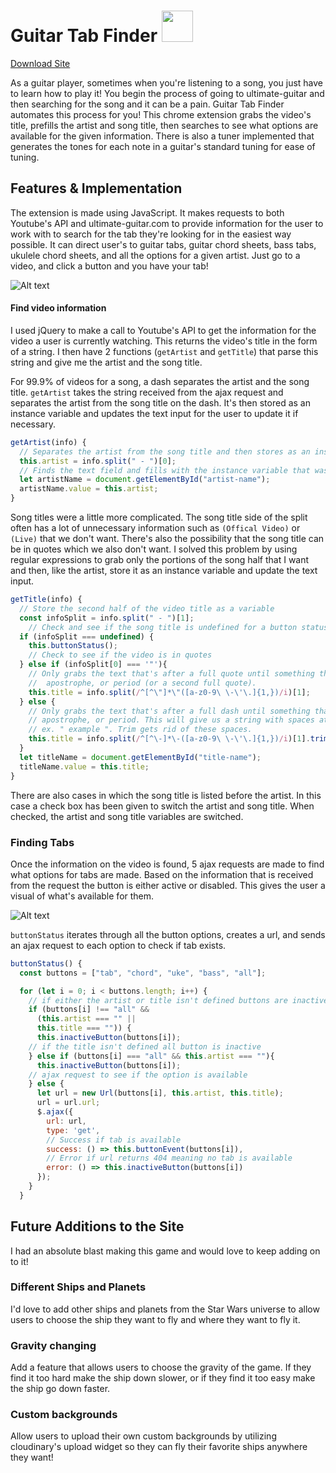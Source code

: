 # Guitar Tab Finder <img src="http://res.cloudinary.com/dfmvfna21/image/upload/v1480552250/icon48_zluiyo.png" width="50px" height="50px" />

[Download Site](https://tyler7771.github.io/NeverTellMeTheOdds/)

As a guitar player, sometimes when you're listening to a song, you just have to learn how to play it! You begin the process of going to ultimate-guitar and then searching for the song and it can be a pain. Guitar Tab Finder automates this process for you! This chrome extension grabs the video's title, prefills the artist and song title, then searches to see what options are available for the given information. There is also a tuner implemented that generates the tones for each note in a guitar's standard tuning for ease of tuning.

## Features & Implementation

The extension is made using JavaScript. It makes requests to both Youtube's API and ultimate-guitar.com to provide information for the user to work with to search for the tab they're looking for in the easiest way possible. It can direct user's to guitar tabs, guitar chord sheets, bass tabs, ukulele chord sheets, and all the options for a given artist. Just go to a video, and click a button and you have your tab!

![Alt text](http://res.cloudinary.com/dfmvfna21/image/upload/v1479496472/Screen_Shot_2016-11-18_at_11.12.51_AM_mpvrwg.png)

#### Find video information

I used jQuery to make a call to Youtube's API to get the information for the video a user is currently watching. This returns the video's title in the form of a string. I then have 2 functions (`getArtist` and `getTitle`) that parse this string and give me the artist and the song title.

For 99.9% of videos for a song, a dash separates the artist and the song title. `getArtist` takes the string received from the ajax request and separates the artist from the song title on the dash. It's then stored as an instance variable and updates the text input for the user to update it if necessary.

```js
getArtist(info) {
  // Separates the artist from the song title and then stores as an instance variable.
  this.artist = info.split(" - ")[0];
  // Finds the text field and fills with the instance variable that was just stored.
  let artistName = document.getElementById("artist-name");
  artistName.value = this.artist;
}
```

Song titles were a little more complicated. The song title side of the split often has a lot of unnecessary information such as `(Offical Video)` or `(Live)` that we don't want. There's also the possibility that the song title can be in quotes which we also don't want. I solved this problem by using regular expressions to grab only the portions of the song half that I want and then, like the artist, store it as an instance variable and update the text input.

```js
getTitle(info) {
  // Store the second half of the video title as a variable
  const infoSplit = info.split(" - ")[1];
    // Check and see if the song title is undefined for a button status check
  if (infoSplit === undefined) {
    this.buttonStatus();
    // Check to see if the video is in quotes
  } else if (infoSplit[0] === '"'){
    // Only grabs the text that's after a full quote until something that's not a letter, number, space,
    //  apostrophe, or period (or a second full quote).
    this.title = info.split(/^[^\"]*\"([a-z0-9\ \-\'\.]{1,})/i)[1];
  } else {
    // Only grabs the text that's after a full dash until something that's not a letter, number, space,
    // apostrophe, or period. This will give us a string with spaces at the beginning and the end
    // ex. " example ". Trim gets rid of these spaces.
    this.title = info.split(/^[^\-]*\-([a-z0-9\ \-\'\.]{1,})/i)[1].trim();
  }
  let titleName = document.getElementById("title-name");
  titleName.value = this.title;
}
```

There are also cases in which the song title is listed before the artist. In this case a check box has been given to switch the artist and song title. When checked, the artist and song title variables are switched.

### Finding Tabs

Once the information on the video is found, 5 ajax requests are made to find what options for tabs are made. Based on the information that is received from the request the button is either active or disabled. This gives the user a visual of what's available for them.

![Alt text](http://res.cloudinary.com/dfmvfna21/image/upload/v1480566118/Screen_Shot_2016-11-30_at_8.20.40_PM_snfad3.png)

`buttonStatus` iterates through all the button options, creates a url, and sends an ajax request to each option to check if tab exists.

```js
buttonStatus() {
  const buttons = ["tab", "chord", "uke", "bass", "all"];

  for (let i = 0; i < buttons.length; i++) {
    // if either the artist or title isn't defined buttons are inactive
    if (buttons[i] !== "all" &&
      (this.artist === "" ||
      this.title === "")) {
      this.inactiveButton(buttons[i]);
    // if the title isn't defined all button is inactive
    } else if (buttons[i] === "all" && this.artist === ""){
      this.inactiveButton(buttons[i]);
    // ajax request to see if the option is available
    } else {
      let url = new Url(buttons[i], this.artist, this.title);
      url = url.url;
      $.ajax({
        url: url,
        type: 'get',
        // Success if tab is available
        success: () => this.buttonEvent(buttons[i]),
        // Error if url returns 404 meaning no tab is available
        error: () => this.inactiveButton(buttons[i])
      });
    }
  }
```




## Future Additions to the Site

I had an absolute blast making this game and would love to keep adding on to it!

### Different Ships and Planets

I'd love to add other ships and planets from the Star Wars universe to allow users to choose the ship they want to fly and where they want to fly it.

### Gravity changing

Add a feature that allows users to choose the gravity of the game. If they find it too hard make the ship down slower, or if they find it too easy make the ship go down faster.

### Custom backgrounds

Allow users to upload their own custom backgrounds by utilizing cloudinary's upload widget so they can fly their favorite ships anywhere they want!
